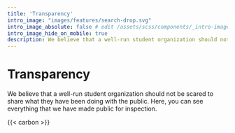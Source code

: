 ```yaml
---
title: 'Transparency'
intro_image: "images/features/search-drop.svg"
intro_image_absolute: false # edit /assets/scss/components/_intro-image.scss for full control
intro_image_hide_on_mobile: true
description: We believe that a well-run student organization should not be scared to share what they have been doing with the public. Here, you can see everything that we have made public for inspection.
---
```


# Transparency

We believe that a well-run student organization should not be scared to share what they have been doing with the public. Here, you can see everything that we have made public for inspection.

{{< carbon >}}